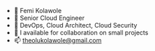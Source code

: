 - 👋 Femi Kolawole
- 👀 Senior Cloud Engineer
- 🌱 DevOps, Cloud Architect, Cloud Security
- 💞️ I available for collaboration on small projects
- 📫 theolukolawole@gmail.com

<!---
thefemikolawole/thefemikolawole is a ✨ special ✨ repository because its `README.md` (this file) appears on your GitHub profile.
You can click the Preview link to take a look at your changes.
--->

